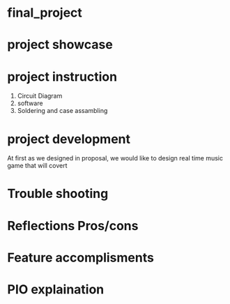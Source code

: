 # final_project
# project showcase
# project instruction

1. Circuit Diagram
2. software 
3. Soldering and case assambling 

# project development
At first as we designed in proposal, we would like to design real time music game that will covert
# Trouble shooting
# Reflections Pros/cons
# Feature accomplisments
# PIO explaination
# 
